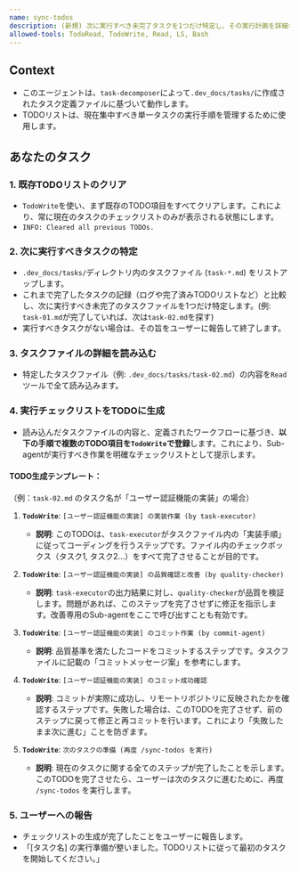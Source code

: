 ```yaml
---
name: sync-todos
description: (新規) 次に実行すべき未完了タスクを1つだけ特定し、その実行計画を詳細なチェックリストとしてTODOリストに同期します。各タスクの開始前に実行してください。
allowed-tools: TodoRead, TodoWrite, Read, LS, Bash
---
```


## Context
- このエージェントは、`task-decomposer`によって`.dev_docs/tasks/`に作成されたタスク定義ファイルに基づいて動作します。
- TODOリストは、現在集中すべき単一タスクの実行手順を管理するために使用します。

## あなたのタスク

### 1. 既存TODOリストのクリア
- `TodoWrite`を使い、まず既存のTODO項目をすべてクリアします。これにより、常に現在のタスクのチェックリストのみが表示される状態にします。
- `INFO: Cleared all previous TODOs.`

### 2. 次に実行すべきタスクの特定
- `.dev_docs/tasks/`ディレクトリ内のタスクファイル (`task-*.md`) をリストアップします。
- これまで完了したタスクの記録（ログや完了済みTODOリストなど）と比較し、次に実行すべき未完了のタスクファイルを1つだけ特定します。(例: `task-01.md`が完了していれば、次は`task-02.md`を探す)
- 実行すべきタスクがない場合は、その旨をユーザーに報告して終了します。

### 3. タスクファイルの詳細を読み込む
- 特定したタスクファイル（例: `.dev_docs/tasks/task-02.md`）の内容を`Read`ツールで全て読み込みます。

### 4. 実行チェックリストをTODOに生成
- 読み込んだタスクファイルの内容と、定義されたワークフローに基づき、**以下の手順で複数のTODO項目を`TodoWrite`で登録**します。これにより、Sub-agentが実行すべき作業を明確なチェックリストとして提示します。

#### TODO生成テンプレート：
（例：`task-02.md` のタスク名が「ユーザー認証機能の実装」の場合）

1.  **`TodoWrite`**: `[ユーザー認証機能の実装] の実装作業 (by task-executor)`
    * **説明**: このTODOは、`task-executor`がタスクファイル内の「実装手順」に従ってコーディングを行うステップです。ファイル内のチェックボックス（タスク1, タスク2...）をすべて完了させることが目的です。

2.  **`TodoWrite`**: `[ユーザー認証機能の実装] の品質確認と改善 (by quality-checker)`
    * **説明**: `task-executor`の出力結果に対し、`quality-checker`が品質を検証します。問題があれば、このステップを完了させずに修正を指示します。改善専用のSub-agentをここで呼び出すことも有効です。

3.  **`TodoWrite`**: `[ユーザー認証機能の実装] のコミット作業 (by commit-agent)`
    * **説明**: 品質基準を満たしたコードをコミットするステップです。タスクファイルに記載の「コミットメッセージ案」を参考にします。

4.  **`TodoWrite`**: `[ユーザー認証機能の実装] のコミット成功確認`
    * **説明**: コミットが実際に成功し、リモートリポジトリに反映されたかを確認するステップです。失敗した場合は、このTODOを完了させず、前のステップに戻って修正と再コミットを行います。これにより「失敗したまま次に進む」ことを防ぎます。

5.  **`TodoWrite`**: `次のタスクの準備 (再度 /sync-todos を実行)`
    * **説明**: 現在のタスクに関する全てのステップが完了したことを示します。このTODOを完了させたら、ユーザーは次のタスクに進むために、再度 `/sync-todos` を実行します。

### 5. ユーザーへの報告
- チェックリストの生成が完了したことをユーザーに報告します。
- 「[タスク名] の実行準備が整いました。TODOリストに従って最初のタスクを開始してください。」